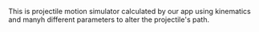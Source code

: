 This is projectile motion simulator calculated by our app using kinematics and manyh different parameters to alter the projectile's path.
